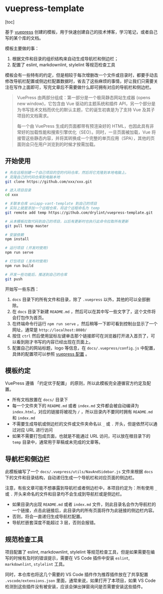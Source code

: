 # vuepress-template

[toc]

基于 [vuepress](https://vuepress.vuejs.org/zh/) 创建的模板，用于快速创建自己的技术博客，学习笔记，或者自己写的某个库的文档。

模板主要做的事：

1. 根据文件和目录的组织结构来自动生成导航栏和侧边栏；
2. 配置了 eslint, markdownlint, stylelint 等规范检查工具

模板会有一些特有的约定，但是相较于每次增删改一个文件或目录时，都要手动去修改导航栏配置或侧边栏配置数据时，省去了这些麻烦的事情，好让我们只需要关注在写作上面即可，写完文章后不需要做什么即可拥有对应的导航栏和侧边栏。

> VuePress 由两部分组成：第一部分是一个极简静态网站生成器 (opens new window)，它包含由 Vue 驱动的主题系统和插件 API，另一个部分是为书写技术文档而优化的默认主题，它的诞生初衷是为了支持 Vue 及其子项目的文档需求。
>
>每一个由 VuePress 生成的页面都带有预渲染好的 HTML，也因此具有非常好的加载性能和搜索引擎优化（SEO）。同时，一旦页面被加载，Vue 将接管这些静态内容，并将其转换成一个完整的单页应用（SPA），其他的页面则会只在用户浏览到的时候才按需加载。

## 开始使用

```bash
# 先在远程创建一个自己项目的空的代码仓库，然后将它克隆到本地电脑上。
# 克隆自己的代码仓库到电脑本地
git clone https://github.com/xxx/xxx.git

# 进入项目目录
cd xxx

# 关联本仓库 uniapp-vant-template 到自己的项目
# 实际上就是添加一个远程仓库，将这个远程命名为 temp
git remote add temp https://github.com/drylint/vuepress-template.git

# 从本模板拉取代码到自己的项目，以后有更新时也执行此命令拉取所有更新
git pull temp master

# 安装依赖
npm install

# 运行项目 (开发时使用)
npm run serve

# 打包项目 (发布时使用)
npm run build

# 开发一些功能后，推送到自己的仓库
git push
```

开始写一些东西：

1. `docs` 目录下的所有文件和目录，除了 `.vuepress` 以外，其他的可以全部删除。
2. 在 `docs` 目录下新建 `README.md` ，然后可以在其中写一些文字了，这个文件将会打包作为首页。
3. 在终端命令行运行 `npm run serve` ，然后稍等一下即可看到控制台显示了一个网址，通常是 `http://localhost:8080/`
4. 按住 `ctrl` 然后使用鼠标左键单击那个链接即可在浏览器打开进入首页了，可以看到刚才书写的内容已经出现在页面上。
5. 配置自己的网站标题，logo 等信息，在 `docs/.vuepress/config.js` 中配置，具体的配置项可以参照 [vuepress 配置](https://vuepress.vuejs.org/zh/config/) 。

## 模板约定

VuePress 遵循 「约定优于配置」 的原则，所以此模板完全遵循官方约定及配置。

- 所有文档放置在 `docs/` 目录下
- 每一个文件夹下的 `README.md` 或者 `index.md` 文件都会被自动编译为 `index.html`，对应的链接将被视为 `/` ，所以目录内不要同时拥有 `README.md` 和 `index.md`
- 不需要生成导航或侧边栏的文件或文件夹命名以 `_` 或 `.` 开头，但是依然可以通过对应 URL 进行访问
- 如果不需要打包成页面，也就是不能通过 URL 访问，可以放在根目录下的 `temp` 目录中，通常用于草稿或未完成的文章等。

## 导航栏和侧边栏

此模板编写了一个 `docs/.vuepress/utils/NavAndSidebar.js` 文件来根据 `docs` 下的文件和目录结构，自动递归生成一个导航栏和对应页面的侧边栏。

注意，有些文章可能不想暴露到导航栏或者侧边栏中，本项目约定为：所有使用 `_` 或 `.` 开头来命名的文件和目录均不会生成到导航栏或是侧边栏。

- 如果目录内出现 `README.md` 或者 `index.md` 文件，则此目录名会作为导航栏的一个链接，点击此链接后，此目录内的所有页面将作为此链接的侧边栏内容。
- 否则，将会一直递归生成导航栏配置。
- 导航栏嵌套深度不能超过 3 层，否则会报错。

## 规范检查工具

项目配置了 eslint, markdownlint, stylelint 等规范检查工具，但是如果需要在编写的时候有及时的错误提示，需要在 VS Code 插件中安装 `eslint`, `markdownlint`, `stylelint` 工具。

同时，本仓库也将这几个需要的 VS Code 插件作为推荐插件放在了共享配置  `.vscode/extensions.json` 里面，通常来说，如果打开了本项目，如果 VS Code 检测到这些插件没有被安装，应该会弹出弹窗询问是否需要安装这些插件。
